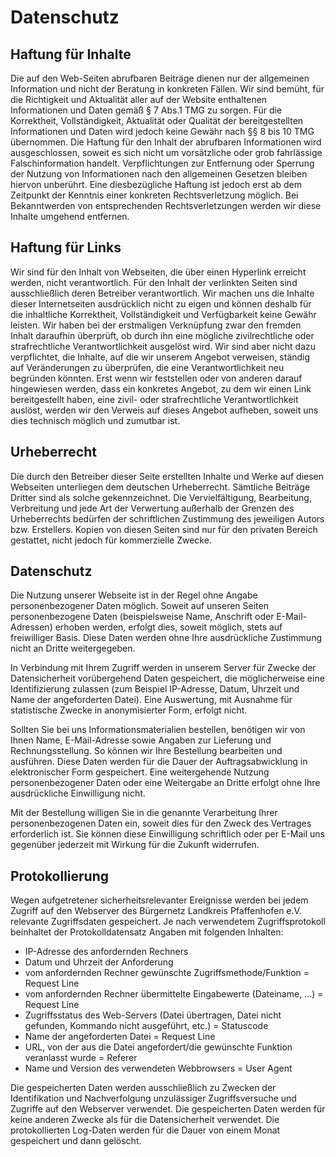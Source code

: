 # Datenschutz

## Haftung für Inhalte

Die auf den Web-Seiten abrufbaren Beiträge dienen nur der allgemeinen Information und
nicht der Beratung in konkreten Fällen. Wir sind bemüht, für die Richtigkeit und Aktualität 
aller auf der Website enthaltenen Informationen und Daten gemäß § 7 Abs.1 TMG zu sorgen. Für die Korrektheit, 
Vollständigkeit, Aktualität oder Qualität der bereitgestellten Informationen und Daten wird jedoch keine Gewähr nach
§§ 8 bis 10 TMG übernommen. Die Haftung für den Inhalt der abrufbaren Informationen wird ausgeschlossen, soweit es
sich nicht um vorsätzliche oder grob fahrlässige Falschinformation handelt. Verpflichtungen zur Entfernung oder 
Sperrung der Nutzung von Informationen nach den allgemeinen Gesetzen bleiben hiervon unberührt. 
Eine diesbezügliche Haftung ist jedoch erst ab dem Zeitpunkt der Kenntnis einer konkreten Rechtsverletzung möglich. 
Bei Bekanntwerden von entsprechenden Rechtsverletzungen werden wir diese Inhalte umgehend entfernen.

## Haftung für Links
Wir sind für den Inhalt von Webseiten, die über einen Hyperlink erreicht werden, nicht verantwortlich. 
Für den Inhalt der verlinkten Seiten sind ausschließlich deren Betreiber verantwortlich. 
Wir machen uns die Inhalte dieser Internetseiten ausdrücklich nicht zu eigen und können deshalb für die
inhaltliche Korrektheit, Vollständigkeit und Verfügbarkeit keine Gewähr leisten. 
Wir haben bei der erstmaligen Verknüpfung zwar den fremden Inhalt daraufhin überprüft, ob durch ihn eine mögliche 
zivilrechtliche oder strafrechtliche Verantwortlichkeit ausgelöst wird. Wir sind aber nicht dazu verpflichtet, 
die Inhalte, auf die wir unserem Angebot verweisen, ständig auf Veränderungen zu überprüfen, die eine
Verantwortlichkeit neu begründen könnten. Erst wenn wir feststellen oder von anderen darauf hingewiesen werden,
dass ein konkretes Angebot, zu dem wir einen Link bereitgestellt haben, eine zivil- oder strafrechtliche 
Verantwortlichkeit auslöst, werden wir den Verweis auf dieses Angebot aufheben, soweit uns dies technisch möglich und
zumutbar ist.

## Urheberrecht
Die durch den Betreiber dieser Seite erstellten Inhalte und Werke auf diesen Webseiten unterliegen dem deutschen
Urheberrecht. Sämtliche Beiträge Dritter sind als solche gekennzeichnet.
Die Vervielfältigung, Bearbeitung, Verbreitung und jede Art der Verwertung außerhalb der Grenzen des Urheberrechts
bedürfen der schriftlichen Zustimmung des jeweiligen Autors bzw. Erstellers. 
Kopien von diesen Seiten sind nur für den privaten Bereich gestattet, nicht jedoch für kommerzielle Zwecke.

## Datenschutz
Die Nutzung unserer Webseite ist in der Regel ohne Angabe personenbezogener Daten möglich. 
Soweit auf unseren Seiten personenbezogene Daten (beispielsweise Name, Anschrift oder E-Mail-Adressen) erhoben werden,
erfolgt dies, soweit möglich, stets auf freiwilliger Basis. Diese Daten werden ohne Ihre ausdrückliche Zustimmung 
nicht an Dritte weitergegeben.

In Verbindung mit Ihrem Zugriff werden in unserem Server für Zwecke der Datensicherheit vorübergehend Daten gespeichert,
die möglicherweise eine Identifizierung zulassen (zum Beispiel IP-Adresse, Datum, Uhrzeit und Name
der angeforderten Datei).
Eine Auswertung, mit Ausnahme für statistische Zwecke in anonymisierter Form, erfolgt nicht.

Sollten Sie bei uns Informationsmaterialien bestellen, benötigen wir von Ihnen Name, E-Mail-Adresse sowie Angaben zur
Lieferung und Rechnungsstellung. So können wir Ihre Bestellung bearbeiten und ausführen. 
Diese Daten werden für die Dauer der Auftragsabwicklung in elektronischer Form gespeichert. 
Eine weitergehende Nutzung personenbezogener Daten oder eine Weitergabe an Dritte erfolgt ohne Ihre ausdrückliche
Einwilligung nicht.

Mit der Bestellung willigen Sie in die genannte Verarbeitung Ihrer personenbezogenen Daten ein, soweit dies für den
Zweck des Vertrages erforderlich ist. Sie können diese Einwilligung schriftlich oder per E-Mail uns gegenüber 
jederzeit mit Wirkung für die Zukunft widerrufen.

## Protokollierung
Wegen aufgetretener sicherheitsrelevanter Ereignisse werden bei jedem Zugriff auf den Webserver des Bürgernetz 
Landkreis Pfaffenhofen e.V. relevante Zugriffsdaten gespeichert. Je nach verwendetem Zugriffsprotokoll beinhaltet 
der Protokolldatensatz Angaben mit folgenden Inhalten:

- IP-Adresse des anfordernden Rechners
- Datum und Uhrzeit der Anforderung
- vom anfordernden Rechner gewünschte Zugriffsmethode/Funktion = Request Line
- vom anfordernden Rechner übermittelte Eingabewerte (Dateiname, …) = Request Line
- Zugriffsstatus des Web-Servers (Datei übertragen, Datei nicht gefunden, Kommando nicht ausgeführt, etc.) = Statuscode
- Name der angeforderten Datei = Request Line
- URL, von der aus die Datei angefordert/die gewünschte Funktion veranlasst wurde = Referer
- Name und Version des verwendeten Webbrowsers = User Agent

Die gespeicherten Daten werden ausschließlich zu Zwecken der Identifikation und Nachverfolgung unzulässiger
Zugriffsversuche und Zugriffe auf den Webserver verwendet. Die gespeicherten Daten werden für keine anderen 
Zwecke als für die Datensicherheit verwendet. Die protokollierten Log-Daten werden für die Dauer von einem Monat
gespeichert und dann gelöscht.